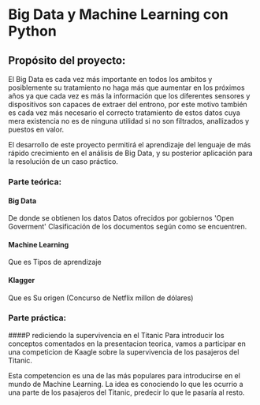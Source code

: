 # Big Data y Machine Learning con Python

## Propósito del proyecto:
El Big Data es cada vez más importante en todos los ambitos y posiblemente su tratamiento no haga más que aumentar en los próximos años ya que cada vez es más la información que los diferentes sensores y dispositivos son capaces de extraer del entrono, por este motivo también es cada vez más necesario el correcto tratamiento de estos datos cuya mera existencia no es de ninguna utilidad si no son filtrados, anallizados y puestos en valor.

El desarrollo de este proyecto permitirá el aprendizaje del lenguaje de más rápido crecimiento en el análisis de Big Data, y su posterior aplicación para la resolución de un caso práctico.

### Parte teórica:
#### Big Data
De donde se obtienen los datos
Datos ofrecidos por gobiernos 'Open Goverment'
Clasificación de los documentos según como se encuentren.

#### Machine Learning
Que es
Tipos de aprendizaje

#### Klagger
Que es
Su origen (Concurso de Netflix millon de dólares)

### Parte práctica:
####P rediciendo la supervivencia en el Titanic
Para introducir los conceptos comentados en la presentacion teorica, vamos a participar en una competicion de Kaagle sobre la supervivencia de los pasajeros del Titanic.

Esta competencion es una de las más populares para introducirse en el mundo de Machine Learning. La idea es conociendo lo que les ocurrio a una parte de los pasajeros del Titanic, predecir lo que le pasaría al resto.
